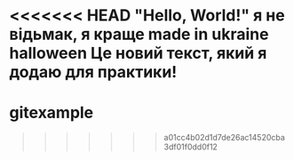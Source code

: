 <<<<<<< HEAD
"Hello, World!" 
я не відьмак, я краще
made in ukraine
halloween
Це новий текст, який я додаю для практики!
=======
# gitexample 
>>>>>>> a01cc4b02d1d7de26ac14520cba3df01f0dd0f12
